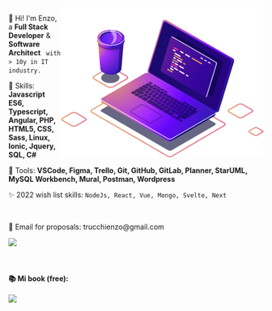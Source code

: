<img src="https://github.com/enzotrucchi/enzotrucchi/blob/main/computer-illustration.png" min-width="400px" max-width="400px" width="400px" align="right" alt="Computador">

<p align="left"> 
  👋 Hi! I'm Enzo, a <strong>Full Stack Developer</strong> & <strong>Software Architect</strong> <code> with > 10y in IT industry. </code>
</p>

<p align="left">
  🚀 Skills: <strong> Javascript ES6, Typescript, Angular, PHP, HTML5, CSS, Sass, Linux, Ionic, Jquery, SQL, C# </strong>
</p>

<p align="left">
  💼 Tools: <strong>VSCode, Figma, Trello, Git, GitHub, GitLab, Planner, StarUML, MySQL Workbench, Mural, Postman, Wordpress</strong>
</p>

<p align="left">
  ✨ 2022 wish list skills: <code>NodeJs, React, Vue, Mongo, Svelte, Next</code>
</p>

<br>

<p align="left">
  💌 Email for proposals: trucchienzo@gmail.com
</p>

<p align="left">
  
  <a href="https://www.linkedin.com/in/trucchienzo" alt="Linkedin">
    <img src="https://img.shields.io/badge/-Linkedin-1C1C1C?style=for-the-badge&logo=Linkedin&logoColor=00FFFF&link=https://www.linkedin.com/in/trucchienzo"/>
  </a>
  
  <!--<a href="https://www.instagram.com/trucchienzo/" alt="Instagram">
    <img src="https://img.shields.io/badge/-Instagram-1C1C1C?style=for-the-badge&logo=Instagram&logoColor=00FFFF&link=https://www.instagram.com/trucchienzo"/>
  </a>-->

</p>

<br>

<h4> 📚 Mi book (free):
  <br><br>
   <a href="https://enzotrucchi.com" alt="Web">
    <img src="https://img.shields.io/badge/-Download-1C1C1C?style=for-the-badge&logo=Bookstack&logoColor=00FFFF&link=https://enzotrucchi.com"/>
  </a>

</h4>
